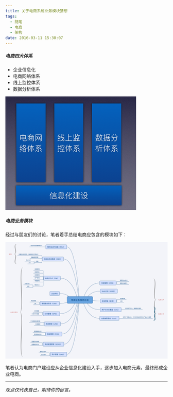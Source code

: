 ```yaml
---
title: 关于电商系统业务模块猜想
tags:
  - 随笔
  - 电商
  - 架构
date: 2016-03-11 15:30:07
---
```


##### 电商四大体系
 - 企业信息化
 - 电商网络体系
 - 线上监控体系
 - 数据分析体系

![电商四大体系](/images/四大体系.png)

##### 电商业务模块

经过与朋友们的讨论，笔者着手总结电商应包含的模块如下：

![电商业务模块总览](/images/电商业务模块总览.png)



笔者认为电商门户建设应从企业信息化建设入手，逐步加入电商元素，最终形成企业电商。




-----


*观点仅代表自己，期待你的留言。*
